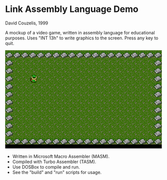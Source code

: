 # Link Assembly Language Demo

David Couzelis, 1999

A mockup of a video game, written in assembly language for educational purposes. Uses "INT 13h" to write graphics to the screen. Press any key to quit.

![Screenshot](/screenshot.png?raw=true)

* Written in Microsoft Macro Assembler (MASM).
* Compiled with Turbo Assembler (TASM).
* Use DOSBox to compile and run.
* See the "build" and "run" scripts for usage.
